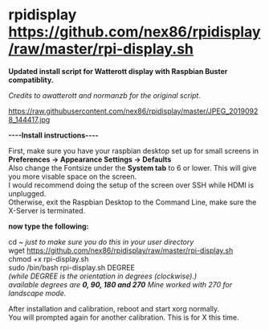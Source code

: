 # rpidisplay  https://github.com/nex86/rpidisplay/raw/master/rpi-display.sh

**Updated install script for Watterott display with Raspbian Buster compatiblity.**

*Credits to awatterott and normanzb for the original script.*

https://raw.githubusercontent.com/nex86/rpidisplay/master/JPEG_20190928_144417.jpg

**----Install instructions----**

First, make sure you have your raspbian desktop set up for small screens in **Preferences -> Appearance Settings -> Defaults**  
Also change the Fontsize under the **System tab** to 6 or lower. This will give you more visable space on the screen.  
I would recommend doing the setup of the screen over SSH while HDMI is unplugged.  
Otherwise, exit the Raspbian Desktop to the Command Line, make sure the X-Server is terminated.  

**now type the following:**

   cd ~  *just to make sure you do this in your user directory*  
   wget https://github.com/nex86/rpidisplay/raw/master/rpi-display.sh  
   chmod +x rpi-display.sh  
   sudo /bin/bash rpi-display.sh DEGREE  
*(while DEGREE is the orientation in degrees (clockwise).)*  
*available degrees are **0, 90, 180 and 270** Mine worked with 270 for landscape mode.*  

After installation and calibration, reboot and start xorg normally.   
You will prompted again for another calibration. This is for X this time.


